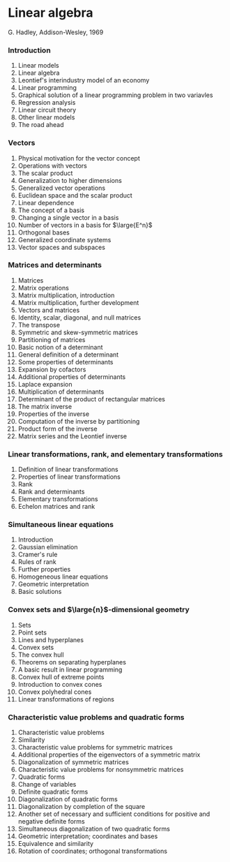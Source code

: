 # Linear algebra

G. Hadley, Addison-Wesley, 1969

### Introduction

1. Linear models
2. Linear algebra
3. Leontief's interindustry model of an economy
4. Linear programming
5. Graphical solution of a linear programming problem in two variavles
6. Regression analysis
7. Linear circuit theory
8. Other linear models
9. The road ahead

### Vectors

1. Physical motivation for the vector concept
2. Operations with vectors
3. The scalar product
4. Generalization to higher dimensions
5. Generalized vector operations
6. Euclidean space and the scalar product
7. Linear dependence
8. The concept of a basis
9. Changing a single vector in a basis
10. Number of vectors in a basis for $\large{E^n}$
11. Orthogonal bases
12. Generalized coordinate systems
13. Vector spaces and subspaces

### Matrices and determinants

1. Matrices
2. Matrix operations
3. Matrix multiplication, introduction
4. Matrix multiplication, further development
5. Vectors and matrices
6. Identity, scalar, diagonal, and null matrices
7. The transpose
8. Symmetric and skew-symmetric matrices
9. Partitioning of matrices
10. Basic notion of a determinant
11. General definition of a determinant
12. Some properties of determinants
13. Expansion by cofactors
14. Additional properties of determinants
15. Laplace expansion
16. Multiplication of determinants
17. Determinant of the product of rectangular matrices
18. The matrix inverse
19. Properties of the inverse
20. Computation of the inverse by partitioning
21. Product form of the inverse
22. Matrix series and the Leontief inverse

### Linear transformations, rank, and elementary transformations

1. Definition of linear transformations
2. Properties of linear transformations
3. Rank
4. Rank and determinants
5. Elementary transformations
6. Echelon matrices and rank

### Simultaneous linear equations

1. Introduction
2. Gaussian elimination
3. Cramer's rule
4. Rules of rank
5. Further properties
6. Homogeneous linear equations
7. Geometric interpretation
8. Basic solutions

### Convex sets and $\large{n}$-dimensional geometry

1. Sets
2. Point sets
3. Lines and hyperplanes
4. Convex sets
5. The convex hull
6. Theorems on separating hyperplanes
7. A basic result in linear programming
8. Convex hull of extreme points
9. Introduction to convex cones
10. Convex polyhedral cones
11. Linear transformations of regions

### Characteristic value problems and quadratic forms

1. Characteristic value problems
2. Similarity
3. Characteristic value problems for symmetric matrices
4. Additional properties of the eigenvectors of a symmetric matrix
5. Diagonalization of symmetric matrices
6. Characteristic value problems for nonsymmetric matrices
7. Quadratic forms
8. Change of variables
9. Definite quadratic forms
10. Diagonalization of quadratic forms
11. Diagonalization by completion of the square
12. Another set of necessary and sufficient conditions for positive and negative definite forms
13. Simultaneous diagonalization of two quadratic forms
14. Geometric interpretation; coordinates and bases
15. Equivalence and similarity
16. Rotation of coordinates; orthogonal transformations